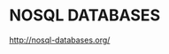 <!--
id: 283586040
link: http://kevinisom.info/post/283586040/nosql-databases
slug: nosql-databases
date: Tue Dec 15 2009 09:56:42 GMT+1300 (NZDT)
raw: {"blog_name":"kevinisom","id":283586040,"post_url":"http://kevinisom.info/post/283586040/nosql-databases","slug":"nosql-databases","type":"link","date":"2009-12-14 20:56:42 GMT","timestamp":1260824202,"state":"published","format":"html","reblog_key":"HurJAu7O","tags":[],"short_url":"http://tmblr.co/Zw68YyGvotu","highlighted":[],"feed_item":"http://nosql-databases.org/","from_feed_id":"650234","note_count":0,"title":"NOSQL DATABASES","url":"http://nosql-databases.org/","description":""}
publish: 2009-12-015
tags: 
title: NOSQL DATABASES
-->


NOSQL DATABASES
===============

<http://nosql-databases.org/>

